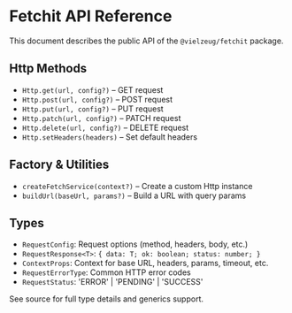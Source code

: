 # Fetchit API Reference

This document describes the public API of the `@vielzeug/fetchit` package.

## Http Methods

- `Http.get(url, config?)` – GET request
- `Http.post(url, config?)` – POST request
- `Http.put(url, config?)` – PUT request
- `Http.patch(url, config?)` – PATCH request
- `Http.delete(url, config?)` – DELETE request
- `Http.setHeaders(headers)` – Set default headers

## Factory & Utilities

- `createFetchService(context?)` – Create a custom Http instance
- `buildUrl(baseUrl, params?)` – Build a URL with query params

## Types

- `RequestConfig`: Request options (method, headers, body, etc.)
- `RequestResponse<T>`: `{ data: T; ok: boolean; status: number; }`
- `ContextProps`: Context for base URL, headers, params, timeout, etc.
- `RequestErrorType`: Common HTTP error codes
- `RequestStatus`: 'ERROR' | 'PENDING' | 'SUCCESS'

See source for full type details and generics support.
